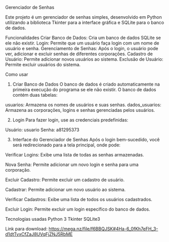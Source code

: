 Gerenciador de Senhas

Este projeto é um gerenciador de senhas simples, desenvolvido em Python utilizando a biblioteca Tkinter para a interface gráfica e SQLite para o banco de dados.

Funcionalidades
Criar Banco de Dados: Cria um banco de dados SQLite se ele não existir.
Login: Permite que um usuário faça login com um nome de usuário e senha.
Gerenciamento de Senhas: Após o login, o usuário pode ver, adicionar e excluir senhas de diferentes corporações.
Cadastro de Usuário: Permite adicionar novos usuários ao sistema.
Exclusão de Usuário: Permite excluir usuários do sistema.

Como usar
1. Criar Banco de Dados
O banco de dados é criado automaticamente na primeira execução do programa se ele não existir. O banco de dados contém duas tabelas:

usuarios: Armazena os nomes de usuários e suas senhas.
dados_usuarios: Armazena as corporações, logins e senhas gerenciadas pelos usuários.

2. Login
Para fazer login, use as credenciais predefinidas:

Usuário: usuario
Senha: a81295373

3. Interface do Gerenciador de Senhas
Após o login bem-sucedido, você será redirecionado para a tela principal, onde pode:

Verificar Logins: Exibe uma lista de todas as senhas armazenadas.

Nova Senha: Permite adicionar um novo login e senha para uma corporação.

Excluir Cadastro: Permite excluir um cadastro de usuário.

Cadastrar: Permite adicionar um novo usuário ao sistema.

Verificar Cadastros: Exibe uma lista de todos os usuários cadastrados.

Excluir Login: Permite excluir um login específico do banco de dados.

Tecnologias usadas
Python 3
Tkinter
SQLite3


Link para download: https://mega.nz/file/f6BBQJSK#4Ha-6_0fKh7eFH_3-d1dtTvxCfZaJ8UVqFjZNJ5RbME

